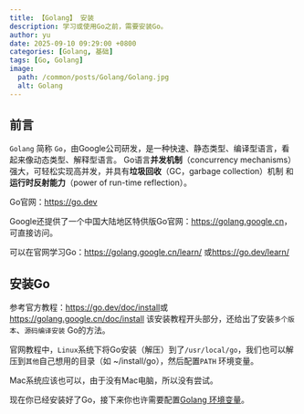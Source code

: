```yaml
---
title: 【Golang】 安装
description: 学习或使用Go之前，需要安装Go。
author: yu
date: 2025-09-10 09:29:00 +0800
categories: [Golang, 基础]
tags: [Go, Golang]
image:
  path: /common/posts/Golang/Golang.jpg
  alt: Golang
---
```



## 前言

`Golang` 简称 `Go`，由Google公司研发，是一种快速、静态类型、编译型语言，看起来像动态类型、解释型语言。
Go语言**并发机制**（concurrency mechanisms）强大，可轻松实现高并发，并具有**垃圾回收**（GC，garbage collection）机制 和 **运行时反射能力**（power of run-time reflection）。

Go官网：<a href="https://go.dev/" target="_blank">https://go.dev</a>

Google还提供了一个中国大陆地区特供版Go官网：<a href="https://golang.google.cn/" target="_blank">https://golang.google.cn</a>，可直接访问。

可以在官网学习Go：<a href="https://golang.google.cn/learn/" target="_blank">https://golang.google.cn/learn/</a>
或<a href="https://go.dev/learn/" target="_blank">https://go.dev/learn/</a>

## 安装Go

参考官方教程：<a href="https://go.dev/doc/install" target="_blank">https://go.dev/doc/install</a>或
<a href="https://golang.google.cn/doc/install" target="_blank">https://golang.google.cn/doc/install</a>
该安装教程开头部分，还给出了安装`多个版本`、`源码编译安装` Go的方法。

官网教程中，`Linux`系统下将Go安装（解压）到了`/usr/local/go`，我们也可以解压到`其他`自己想用的目录（如 ~/install/go），然后配置`PATH` 环境变量。

Mac系统应该也可以，由于没有Mac电脑，所以没有尝试。


现在你已经安装好了Go，接下来你也许需要配置<a href="posts/Go-env-variable/" target="_blank">Golang 环境变量</a>。

